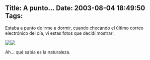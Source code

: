 Title: A punto...
Date: 2003-08-04 18:49:50
Tags: 
---
<p>Estaba a punto de irme a dormir, cuando checando el último correo electrónico del día, vi estas fotos que decidí mostrar:

</p>
<img src="http://web.archive.org/web/20030806073515/http://damog.org/images/a6.jpg"/><img src="http://web.archive.org/web/20030806073515/http://damog.org/images/a1.jpg"/><p>

Ah&#8230; qué sabia es la naturaleza. </p>
